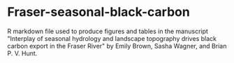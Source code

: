 # Fraser-seasonal-black-carbon
R markdown file used to produce figures and tables in the manuscript "Interplay of seasonal hydrology and landscape topography drives black carbon export in the Fraser River" by Emily Brown, Sasha Wagner, and Brian P. V. Hunt.
